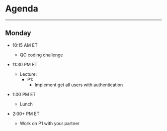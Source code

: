 # Agenda

---

## Monday

- 10:15 AM ET
    - QC coding challenge



- 11:30 PM ET
    - Lecture:
        - P1:
            - Implement get all users with authentication


- 1:00 PM ET
    - Lunch


- 2:00+ PM ET
    - Work on P1 with your partner